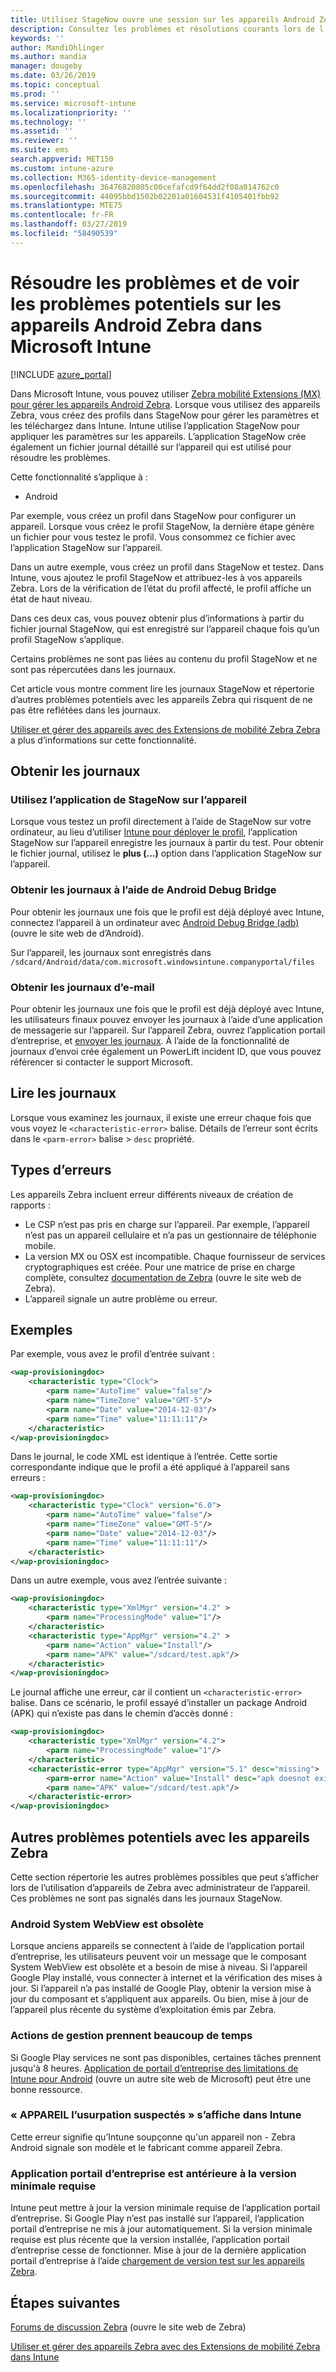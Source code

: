 ```yaml
---
title: Utilisez StageNow ouvre une session sur les appareils Android Zebra dans Microsoft Intune - Azure | Microsoft Docs
description: Consultez les problèmes et résolutions courants lors de l’utilisation de StageNow sur les appareils Android avec Microsoft Intune. Apprenez également à obtenir des journaux et voir des exemples montrant comment lire les journaux pour la réussite ou d’erreurs.
keywords: ''
author: MandiOhlinger
ms.author: mandia
manager: dougeby
ms.date: 03/26/2019
ms.topic: conceptual
ms.prod: ''
ms.service: microsoft-intune
ms.localizationpriority: ''
ms.technology: ''
ms.assetid: ''
ms.reviewer: ''
ms.suite: ems
search.appverid: MET150
ms.custom: intune-azure
ms.collection: M365-identity-device-management
ms.openlocfilehash: 36476820805c00cefafcd9f64dd2f08a014762c0
ms.sourcegitcommit: 44095bbd1502b02201a01604531f4105401fbb92
ms.translationtype: MTE75
ms.contentlocale: fr-FR
ms.lasthandoff: 03/27/2019
ms.locfileid: "58490539"
---
```

# <a name="troubleshoot-and-see-potential-issues-on-android-zebra-devices-in-microsoft-intune"></a>Résoudre les problèmes et de voir les problèmes potentiels sur les appareils Android Zebra dans Microsoft Intune

[!INCLUDE [azure_portal](./includes/azure_portal.md)]

Dans Microsoft Intune, vous pouvez utiliser [Zebra mobilité Extensions (MX) pour gérer les appareils Android Zebra](android-zebra-mx-overview.md). Lorsque vous utilisez des appareils Zebra, vous créez des profils dans StageNow pour gérer les paramètres et les téléchargez dans Intune. Intune utilise l’application StageNow pour appliquer les paramètres sur les appareils. L’application StageNow crée également un fichier journal détaillé sur l’appareil qui est utilisé pour résoudre les problèmes.

Cette fonctionnalité s’applique à :

- Android

Par exemple, vous créez un profil dans StageNow pour configurer un appareil. Lorsque vous créez le profil StageNow, la dernière étape génère un fichier pour vous testez le profil. Vous consommez ce fichier avec l’application StageNow sur l’appareil.

Dans un autre exemple, vous créez un profil dans StageNow et testez. Dans Intune, vous ajoutez le profil StageNow et attribuez-les à vos appareils Zebra. Lors de la vérification de l’état du profil affecté, le profil affiche un état de haut niveau.

Dans ces deux cas, vous pouvez obtenir plus d’informations à partir du fichier journal StageNow, qui est enregistré sur l’appareil chaque fois qu’un profil StageNow s’applique.

Certains problèmes ne sont pas liées au contenu du profil StageNow et ne sont pas répercutées dans les journaux.

Cet article vous montre comment lire les journaux StageNow et répertorie d’autres problèmes potentiels avec les appareils Zebra qui risquent de ne pas être reflétées dans les journaux.

[Utiliser et gérer des appareils avec des Extensions de mobilité Zebra Zebra](android-zebra-mx-overview.md) a plus d’informations sur cette fonctionnalité.

## <a name="get-the-logs"></a>Obtenir les journaux

### <a name="use-the-stagenow-app-on-the-device"></a>Utilisez l’application de StageNow sur l’appareil
Lorsque vous testez un profil directement à l’aide de StageNow sur votre ordinateur, au lieu d’utiliser [Intune pour déployer le profil](android-zebra-mx-overview.md#step-4-create-a-device-management-profile-in-stagenow), l’application StageNow sur l’appareil enregistre les journaux à partir du test. Pour obtenir le fichier journal, utilisez le **plus (...)**  option dans l’application StageNow sur l’appareil.

### <a name="get-logs-using-android-debug-bridge"></a>Obtenir les journaux à l’aide de Android Debug Bridge
Pour obtenir les journaux une fois que le profil est déjà déployé avec Intune, connectez l’appareil à un ordinateur avec [Android Debug Bridge (adb)](https://developer.android.com/studio/command-line/adb) (ouvre le site web de d’Android).

Sur l’appareil, les journaux sont enregistrés dans `/sdcard/Android/data/com.microsoft.windowsintune.companyportal/files`

### <a name="get-logs-from-email"></a>Obtenir les journaux d’e-mail
Pour obtenir les journaux une fois que le profil est déjà déployé avec Intune, les utilisateurs finaux pouvez envoyer les journaux à l’aide d’une application de messagerie sur l’appareil. Sur l’appareil Zebra, ouvrez l’application portail d’entreprise, et [envoyer les journaux](https://docs.microsoft.com/intune-user-help/send-logs-to-your-it-admin-by-email-android). À l’aide de la fonctionnalité de journaux d’envoi crée également un PowerLift incident ID, que vous pouvez référencer si contacter le support Microsoft.

## <a name="read-the-logs"></a>Lire les journaux

Lorsque vous examinez les journaux, il existe une erreur chaque fois que vous voyez le `<characteristic-error>` balise. Détails de l’erreur sont écrits dans le `<parm-error>` balise > `desc` propriété.

## <a name="error-types"></a>Types d’erreurs

Les appareils Zebra incluent erreur différents niveaux de création de rapports :

- Le CSP n’est pas pris en charge sur l’appareil. Par exemple, l’appareil n’est pas un appareil cellulaire et n’a pas un gestionnaire de téléphonie mobile.
- La version MX ou OSX est incompatible. Chaque fournisseur de services cryptographiques est créée. Pour une matrice de prise en charge complète, consultez [documentation de Zebra](http://techdocs.zebra.com/mx/) (ouvre le site web de Zebra).
- L’appareil signale un autre problème ou erreur.

## <a name="examples"></a>Exemples

Par exemple, vous avez le profil d’entrée suivant :

```xml
<wap-provisioningdoc>
    <characteristic type="Clock">
        <parm name="AutoTime" value="false"/>
        <parm name="TimeZone" value="GMT-5"/>
        <parm name="Date" value="2014-12-03"/>
        <parm name="Time" value="11:11:11"/>
    </characteristic>
</wap-provisioningdoc>
```

Dans le journal, le code XML est identique à l’entrée. Cette sortie correspondante indique que le profil a été appliqué à l’appareil sans erreurs :

```xml
<wap-provisioningdoc>
    <characteristic type="Clock" version="6.0">
        <parm name="AutoTime" value="false"/>
        <parm name="TimeZone" value="GMT-5"/>
        <parm name="Date" value="2014-12-03"/>
        <parm name="Time" value="11:11:11"/>
    </characteristic>
</wap-provisioningdoc>
```

Dans un autre exemple, vous avez l’entrée suivante :

```xml
<wap-provisioningdoc>
    <characteristic type="XmlMgr" version="4.2" >
        <parm name="ProcessingMode" value="1"/>
    </characteristic>
    <characteristic type="AppMgr" version="4.2" >
        <parm name="Action" value="Install"/>
        <parm name="APK" value="/sdcard/test.apk"/>
    </characteristic>
</wap-provisioningdoc>
```

Le journal affiche une erreur, car il contient un `<characteristic-error>` balise. Dans ce scénario, le profil essayé d’installer un package Android (APK) qui n’existe pas dans le chemin d’accès donné :

```xml
<wap-provisioningdoc>
    <characteristic type="XmlMgr" version="4.2">
        <parm name="ProcessingMode" value="1"/>
    </characteristic>
    <characteristic-error type="AppMgr" version="5.1" desc="missing">
        <parm-error name="Action" value="Install" desc="apk doesnot exist in the path"/>
        <parm name="APK" value="/sdcard/test.apk"/>
    </characteristic-error>
</wap-provisioningdoc>
```

## <a name="other-potential-issues-with-zebra-devices"></a>Autres problèmes potentiels avec les appareils Zebra

Cette section répertorie les autres problèmes possibles que peut s’afficher lors de l’utilisation d’appareils de Zebra avec administrateur de l’appareil. Ces problèmes ne sont pas signalés dans les journaux StageNow.

### <a name="android-system-webview-is-out-of-date"></a>Android System WebView est obsolète

Lorsque anciens appareils se connectent à l’aide de l’application portail d’entreprise, les utilisateurs peuvent voir un message que le composant System WebView est obsolète et a besoin de mise à niveau. Si l’appareil Google Play installé, vous connecter à internet et la vérification des mises à jour. Si l’appareil n’a pas installé de Google Play, obtenir la version mise à jour du composant et s’appliquent aux appareils. Ou bien, mise à jour de l’appareil plus récente du système d’exploitation émis par Zebra.

### <a name="management-actions-take-a-long-time"></a>Actions de gestion prennent beaucoup de temps

Si Google Play services ne sont pas disponibles, certaines tâches prennent jusqu'à 8 heures. [Application de portail d’entreprise des limitations de Intune pour Android](https://support.microsoft.com/help/3211588/limitations-of-intune-company-portal-app-for-android-in-china) (ouvre un autre site web de Microsoft) peut être une bonne ressource.

### <a name="device-spoofing-suspected-shows-in-intune"></a>« APPAREIL l’usurpation suspectés » s’affiche dans Intune

Cette erreur signifie qu’Intune soupçonne qu'un appareil non - Zebra Android signale son modèle et le fabricant comme appareil Zebra.

### <a name="company-portal-app-is-older-than-minimum-required-version"></a>Application portail d’entreprise est antérieure à la version minimale requise

Intune peut mettre à jour la version minimale requise de l’application portail d’entreprise. Si Google Play n’est pas installé sur l’appareil, l’application portail d’entreprise ne mis à jour automatiquement. Si la version minimale requise est plus récente que la version installée, l’application portail d’entreprise cesse de fonctionner. Mise à jour de la dernière application portail d’entreprise à l’aide [chargement de version test sur les appareils Zebra](android-zebra-mx-overview.md#sideload-the-company-portal-app).

## <a name="next-steps"></a>Étapes suivantes

[Forums de discussion Zebra](https://developer.zebra.com/community/home/discussions) (ouvre le site web de Zebra)

[Utiliser et gérer des appareils Zebra avec des Extensions de mobilité Zebra dans Intune](android-zebra-mx-overview.md)
